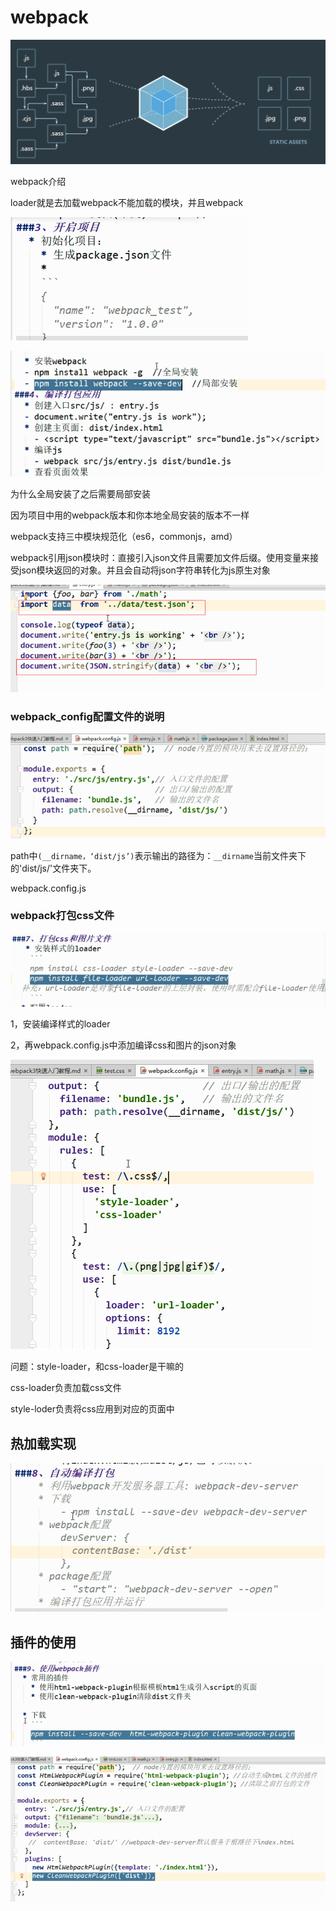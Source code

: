 # webpack

![1541668356694](image/1541668356694.png)

webpack介绍

loader就是去加载webpack不能加载的模块，并且webpack

![1542360855929](image/1542360855929.png)

![1542360870864](image/1542360870864.png)

为什么全局安装了之后需要局部安装

因为项目中用的webpack版本和你本地全局安装的版本不一样

webpack支持三中模块规范化（es6，commonjs，amd）

webpack引用json模块时：直接引入json文件且需要加文件后缀。使用变量来接受json模块返回的对象。并且会自动将json字符串转化为js原生对象

![1542361545695](image/1542361545695.png)

### webpack_config配置文件的说明

![1542363163940](image/1542363163940.png)

path中`(__dirname，‘dist/js’)`表示输出的路径为：`__dirname`当前文件夹下的'dist/js/'文件夹下。

webpack.config.js

### webpack打包css文件

![1542515511253](image/1542515511253.png)

1，安装编译样式的loader

2，再webpack.config.js中添加编译css和图片的json对象

![1542594197980](image/1542594197980.png)

问题：style-loader，和css-loader是干嘛的

css-loader负责加载css文件

style-loder负责将css应用到对应的页面中

## 热加载实现

![1542595461711](image/1542595461711.png)

## 插件的使用

![1542596248784](image/1542596248784.png)

![1542596292923](image/1542596292923.png)